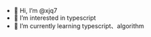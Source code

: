 - 👋 Hi, I’m @xjq7
- 👀 I’m interested in typescript
- 🌱 I’m currently learning typescript、algorithm

<!---
xjq7/xjq7 is a ✨ special ✨ repository because its `README.md` (this file) appears on your GitHub profile.
You can click the Preview link to take a look at your changes.
--->
